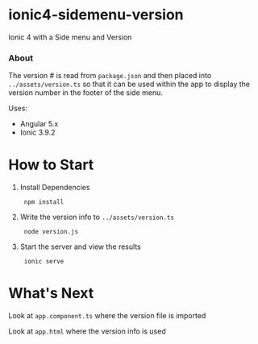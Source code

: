 # ionic4-sidemenu-version
Ionic 4 with a Side menu and Version

### About
The version # is read from `package.json` and then placed into `../assets/version.ts` so that it can be used within the app to display the version number in the footer of the side menu.

Uses:
- Angular 5.x
- Ionic 3.9.2

# How to Start


1. Install Dependencies

        npm install

2. Write the version info to `../assets/version.ts`

        node version.js 

3. Start the server and view the results

        ionic serve


# What's Next

Look at `app.component.ts` where the version file is imported

Look at `app.html` where the version info is used
